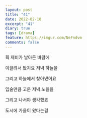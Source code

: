 ```yaml
---
layout: post
title: "41"
date: 2022-02-10
excerpt: "41"
diary: true
tags: [drama]
feature: https://imgur.com/NeFndvm
comments: false
---
```



휙 제비가 날아든 바람에

이끌려서 봤지요 저녁 하늘을

그리고 하늘에서 찾아냈어요

입술만큼 고운 저녁 노을을

그리고 나서야 생각했죠

도시에 가을이 왔다는걸

